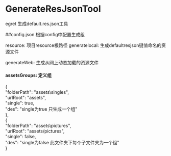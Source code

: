 # GenerateResJsonTool
egret 生成default.res.json工具

##config.json
根据config中配置生成组

resource: 项目resource根路径
generatelocal: 生成defaultresjson键值命名的资源文件

generateWeb: 生成从网上动态加载的资源文件

#### assetsGroups: 定义组
{  
    "folderPath": "assets\\singles",  
    "urlRoot": "assets",  
    "single": true,  
    "des": "single为true 只生成一个组"  
},  
{  
    "folderPath": "assets\\pictures",  
    "urlRoot": "assets/pictures",  
    "single": false,  
    "des": "single为false 此文件夹下每个子文件夹为一个组"  
}

